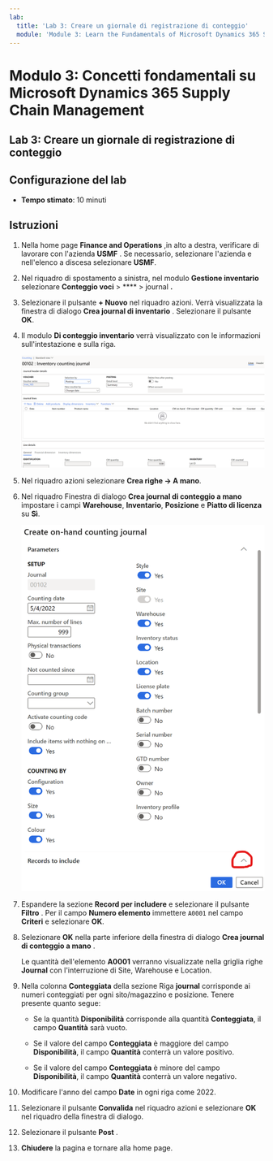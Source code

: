 ```yaml
---
lab:
  title: 'Lab 3: Creare un giornale di registrazione di conteggio'
  module: 'Module 3: Learn the Fundamentals of Microsoft Dynamics 365 Supply Chain Management'
---
```


# Modulo 3: Concetti fondamentali su Microsoft Dynamics 365 Supply Chain Management

## Lab 3: Creare un giornale di registrazione di conteggio

## Configurazione del lab

   - **Tempo stimato**: 10 minuti

## Istruzioni

1.  Nella home page **Finance and Operations** ,in alto a destra, verificare di lavorare con l'azienda **USMF** . Se necessario, selezionare l'azienda e nell'elenco a discesa selezionare **USMF**. 

2.  Nel riquadro di spostamento a sinistra, nel modulo **Gestione inventario** selezionare **Conteggio voci** > **** >  journal **.** 

3.  Selezionare il pulsante **+ Nuovo** nel riquadro azioni. Verrà visualizzata la finestra di dialogo **Crea journal di inventario** . Selezionare il pulsante **OK**. 

4.  Il modulo **Di conteggio inventario** verrà visualizzato con le informazioni sull'intestazione e sulla riga. 

    ![Screenshot del modulo del giornale di registrazione conteggio scorte con informazioni di intestazione e dettagliate compilate.](./media/lp-scm-m-002-warehouse-inventory-mgmt-06.png)

5.  Nel riquadro azioni selezionare **Crea righe -&gt; A mano**. 

6.  Nel riquadro Finestra di dialogo **Crea journal di conteggio a mano** impostare i campi **Warehouse**, **Inventario**, **Posizione** e **Piatto di licenza** su **Sì**. 

    ![Screenshot del riquadro della finestra di dialogo Crea giornale di registrazione di conteggio disponibilità con i campi impostati come descritto.](./media/lp-scm-m-002-warehouse-inventory-mgmt-07.png)

7.  Espandere la sezione **Record per includere** e selezionare il pulsante **Filtro** . Per il campo **Numero elemento** immettere `A0001` nel campo **Criteri** e selezionare **OK**. 

8.  Selezionare **OK** nella parte inferiore della finestra di dialogo **Crea journal di conteggio a mano** . 

    Le quantità dell'elemento **A0001** verranno visualizzate nella griglia righe **Journal** con l'interruzione di Site, Warehouse e Location. 

9.  Nella colonna **Conteggiata** della sezione Riga **journal** corrisponde ai numeri conteggiati per ogni sito/magazzino e posizione. Tenere presente quanto segue: 

    - Se la quantità **Disponibilità** corrisponde alla quantità **Conteggiata**, il campo **Quantità** sarà vuoto. 

    - Se il valore del campo **Conteggiata** è maggiore del campo **Disponibilità**, il campo **Quantità** conterrà un valore positivo. 

    - Se il valore del campo **Conteggiata** è minore del campo **Disponibilità**, il campo **Quantità** conterrà un valore negativo. 

10. Modificare l'anno del campo **Date** in ogni riga come 2022. 

11. Selezionare il pulsante **Convalida** nel riquadro azioni e selezionare **OK** nel riquadro della finestra di dialogo. 

12. Selezionare il pulsante **Post** . 

13. **Chiudere** la pagina e tornare alla home page. 

